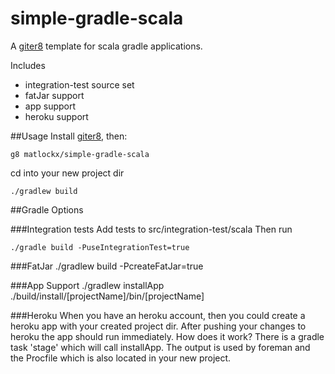 simple-gradle-scala
==================

A [giter8][g8] template for scala gradle applications.

Includes

* integration-test source set
* fatJar support
* app support
* heroku support

##Usage
Install [giter8][g8], then:

    g8 matlockx/simple-gradle-scala

cd into your new project dir

    ./gradlew build

##Gradle Options

###Integration tests
Add tests to src/integration-test/scala
Then run

    ./gradle build -PuseIntegrationTest=true

###FatJar
    ./gradlew build -PcreateFatJar=true

###App Support
	./gradlew installApp
	./build/install/[projectName]/bin/[projectName]

###Heroku
When you have an heroku account, then you could create a heroku app with your created project dir. After pushing your changes to heroku the app should run immediately. How does it work? There is a gradle task 'stage' which will call installApp. The output is used by foreman and the Procfile which is also located in your new project.

[g8]: http://github.com/n8han/giter8#readme